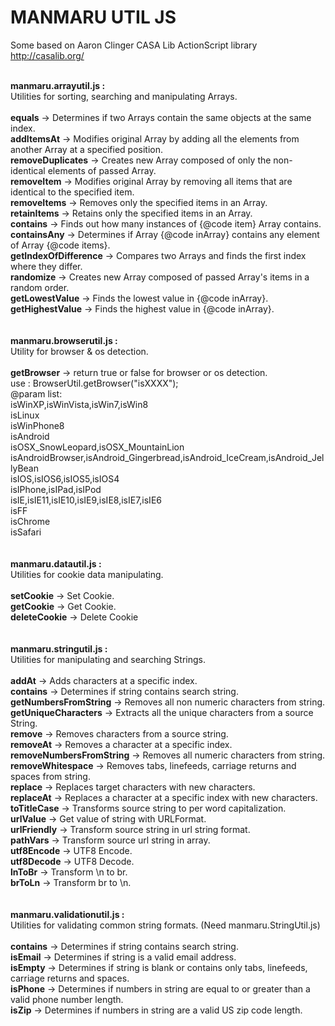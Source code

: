 MANMARU UTIL JS
===============

Some based on Aaron Clinger CASA Lib ActionScript library<br>
http://casalib.org/<br><br>

<b>manmaru.arrayutil.js :</b> <br>
Utilities for sorting, searching and manipulating Arrays.<br><br>
<b>equals</b> -> Determines if two Arrays contain the same objects at the same index.<br>
<b>addItemsAt</b> -> Modifies original Array by adding all the elements from another Array at a specified position.<br>
<b>removeDuplicates</b> -> Creates new Array composed of only the non-identical elements of passed Array.<br>
<b>removeItem</b> -> Modifies original Array by removing all items that are identical to the specified item.<br>
<b>removeItems</b> -> Removes only the specified items in an Array.<br>
<b>retainItems</b> -> Retains only the specified items in an Array.<br>
<b>contains</b> -> Finds out how many instances of {@code item} Array contains.<br>
<b>containsAny</b> -> Determines if Array {@code inArray} contains any element of Array {@code items}.<br>
<b>getIndexOfDifference</b> -> Compares two Arrays and finds the first index where they differ.<br>
<b>randomize</b> -> Creates new Array composed of passed Array's items in a random order.<br>
<b>getLowestValue</b> -> Finds the lowest value in {@code inArray}.<br>
<b>getHighestValue</b> -> Finds the highest value in {@code inArray}.<br><br><br>
<b>manmaru.browserutil.js :</b><br>
Utility for browser & os detection.<br><br>
<b>getBrowser</b> -> return true or false for browser or os detection.<br>
use : BrowserUtil.getBrowser("isXXXX");<br>
@param list:<br>
isWinXP,isWinVista,isWin7,isWin8<br>
isLinux<br>
isWinPhone8<br>
isAndroid<br>
isOSX_SnowLeopard,isOSX_MountainLion<br>
isAndroidBrowser,isAndroid_Gingerbread,isAndroid_IceCream,isAndroid_JellyBean<br>
isIOS,isIOS6,isIOS5,isIOS4<br>
isIPhone,isIPad,isIPod<br>
isIE,isIE11,isIE10,isIE9,isIE8,isIE7,isIE6<br>
isFF<br>
isChrome<br>
isSafari<br><br><br>
<b>manmaru.datautil.js :</b><br>
Utilities for cookie data manipulating.<br><br>
<b>setCookie</b> -> Set Cookie.<br>
<b>getCookie</b> -> Get Cookie.<br>
<b>deleteCookie</b> -> Delete Cookie<br><br><br>
<b>manmaru.stringutil.js :</b> <br>
Utilities for manipulating and searching Strings. <br><br>
<b>addAt</b> -> Adds characters at a specific index.<br>
<b>contains</b> -> Determines if string contains search string.<br>
<b>getNumbersFromString</b> -> Removes all non numeric characters from string.<br>
<b>getUniqueCharacters</b> -> Extracts all the unique characters from a source String.<br>
<b>remove</b> -> Removes characters from a source string.<br>
<b>removeAt</b> -> Removes a character at a specific index.<br>
<b>removeNumbersFromString</b> -> Removes all numeric characters from string.<br>
<b>removeWhitespace</b> -> Removes tabs, linefeeds, carriage returns and spaces from string.<br>
<b>replace</b> -> Replaces target characters with new characters.<br>
<b>replaceAt</b> -> Replaces a character at a specific index with new characters.<br>
<b>toTitleCase</b> -> Transforms source string to per word capitalization.<br>
<b>urlValue</b> -> Get value of string with URLFormat.<br>
<b>urlFriendly</b> -> Transform source string in url string format.<br>
<b>pathVars</b> -> Transform source url string in array.<br>
<b>utf8Encode</b> -> UTF8 Encode.<br>
<b>utf8Decode</b> -> UTF8 Decode.<br>
<b>lnToBr</b> -> Transform \n to br. <br>
<b>brToLn</b> -> Transform br to \n. <br><br><br>
<b>manmaru.validationutil.js :</b><br>
Utilities for validating common string formats. (Need manmaru.StringUtil.js)<br><br>
<b>contains</b> -> Determines if string contains search string.<br>
<b>isEmail</b> -> Determines if string is a valid email address.<br>
<b>isEmpty</b> -> Determines if string is blank or contains only tabs, linefeeds, carriage returns and spaces.<br>
<b>isPhone</b> -> Determines if numbers in string are equal to or greater than a valid phone number length.<br>
<b>isZip</b> -> Determines if numbers in string are a valid US zip code length.<br>

